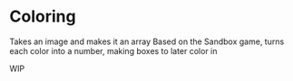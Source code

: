 # Coloring
Takes an image and makes it an array
Based on the Sandbox game, turns each color into a number, making boxes to later color in

WIP
